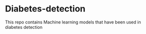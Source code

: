 # Diabetes-detection
This repo contains Machine learning models that have been used in diabetes detection 
